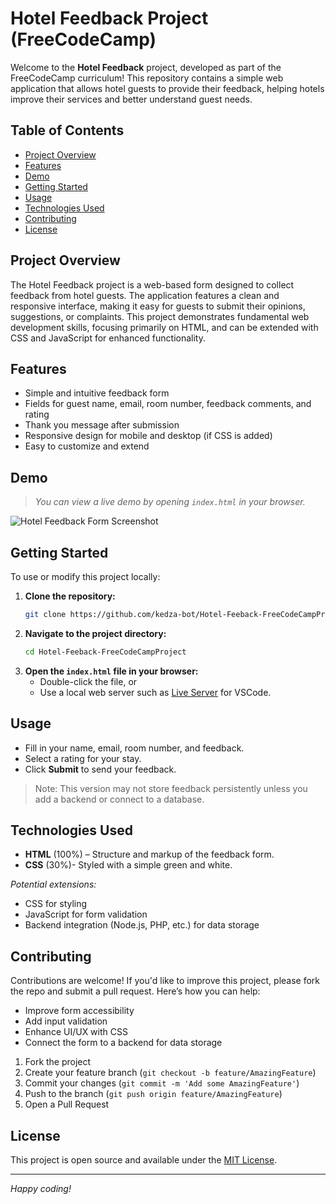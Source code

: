 # Hotel Feedback Project (FreeCodeCamp)

Welcome to the **Hotel Feedback** project, developed as part of the FreeCodeCamp curriculum! This repository contains a simple web application that allows hotel guests to provide their feedback, helping hotels improve their services and better understand guest needs.

## Table of Contents

- [Project Overview](#project-overview)
- [Features](#features)
- [Demo](#demo)
- [Getting Started](#getting-started)
- [Usage](#usage)
- [Technologies Used](#technologies-used)
- [Contributing](#contributing)
- [License](#license)

## Project Overview

The Hotel Feedback project is a web-based form designed to collect feedback from hotel guests. The application features a clean and responsive interface, making it easy for guests to submit their opinions, suggestions, or complaints. This project demonstrates fundamental web development skills, focusing primarily on HTML, and can be extended with CSS and JavaScript for enhanced functionality.

## Features

- Simple and intuitive feedback form
- Fields for guest name, email, room number, feedback comments, and rating
- Thank you message after submission
- Responsive design for mobile and desktop (if CSS is added)
- Easy to customize and extend

## Demo

> _You can view a live demo by opening `index.html` in your browser._

![Hotel Feedback Form Screenshot](./screenshot.png)

## Getting Started

To use or modify this project locally:

1. **Clone the repository:**
   ```bash
   git clone https://github.com/kedza-bot/Hotel-Feeback-FreeCodeCampProject.git
   ```
2. **Navigate to the project directory:**
   ```bash
   cd Hotel-Feeback-FreeCodeCampProject
   ```
3. **Open the `index.html` file in your browser:**
   - Double-click the file, or
   - Use a local web server such as [Live Server](https://marketplace.visualstudio.com/items?itemName=ritwickdey.LiveServer) for VSCode.

## Usage

- Fill in your name, email, room number, and feedback.
- Select a rating for your stay.
- Click **Submit** to send your feedback.

> Note: This version may not store feedback persistently unless you add a backend or connect to a database.

## Technologies Used

- **HTML** (100%) – Structure and markup of the feedback form.
- **CSS** (30%)- Styled with a simple green and white.

_Potential extensions:_
- CSS for styling
- JavaScript for form validation
- Backend integration (Node.js, PHP, etc.) for data storage

## Contributing

Contributions are welcome! If you'd like to improve this project, please fork the repo and submit a pull request. Here’s how you can help:

- Improve form accessibility
- Add input validation
- Enhance UI/UX with CSS
- Connect the form to a backend for data storage

1. Fork the project
2. Create your feature branch (`git checkout -b feature/AmazingFeature`)
3. Commit your changes (`git commit -m 'Add some AmazingFeature'`)
4. Push to the branch (`git push origin feature/AmazingFeature`)
5. Open a Pull Request

## License

This project is open source and available under the [MIT License](LICENSE).

---

_Happy coding!_
